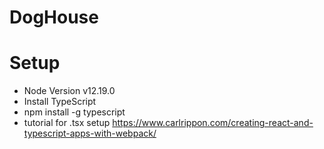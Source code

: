 # DogHouse

# Setup

- Node Version v12.19.0
- Install TypeScript
- npm install -g typescript
- tutorial for .tsx setup https://www.carlrippon.com/creating-react-and-typescript-apps-with-webpack/
